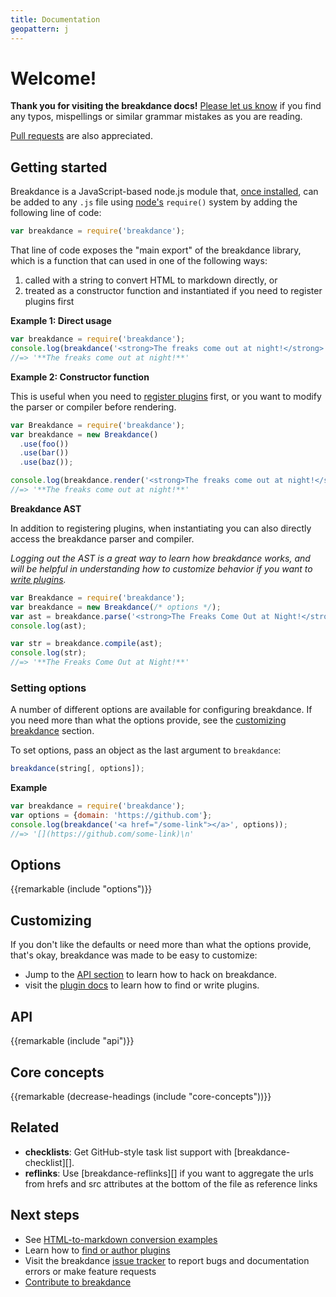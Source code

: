 ```yaml
---
title: Documentation
geopattern: j
---
```


# Welcome!

**Thank you for visiting the breakdance docs!** [Please let us know]({{@site.href}}/issues) if you find any typos, mispellings or similar grammar mistakes as you are reading.

[Pull requests](contributing.html) are also appreciated.

## Getting started

Breakdance is a JavaScript-based node.js module that, [once installed](index.html#quickstart), can be added to any `.js` file using [node's](https://nodejs.org/api/modules.html) `require()` system by adding the following line of code:

```js
var breakdance = require('breakdance');
```

That line of code exposes the "main export" of the breakdance library, which is a function that can used in one of the following ways:

1. called with a string to convert HTML to markdown directly, or
2. treated as a constructor function and instantiated if you need to register plugins first

**Example 1: Direct usage**

```js
var breakdance = require('breakdance');
console.log(breakdance('<strong>The freaks come out at night!</strong>'));
//=> '**The freaks come out at night!**'
```

**Example 2: Constructor function**

This is useful when you need to [register plugins](plugins.html) first, or you want to modify the parser or compiler before rendering.

```js
var Breakdance = require('breakdance');
var breakdance = new Breakdance()
  .use(foo())
  .use(bar())
  .use(baz());

console.log(breakdance.render('<strong>The freaks come out at night!</strong>'));
//=> '**The freaks come out at night!**'
```

**Breakdance AST**

In addition to registering plugins, when instantiating you can also directly access the breakdance parser and compiler.

_Logging out the AST is a great way to learn how breakdance works, and will be helpful in understanding how to customize behavior if you want to [write plugins](plugins.html)._

```js
var Breakdance = require('breakdance');
var breakdance = new Breakdance(/* options */);
var ast = breakdance.parse('<strong>The Freaks Come Out at Night!</strong>');
console.log(ast);

var str = breakdance.compile(ast);
console.log(str);
//=> '**The Freaks Come Out at Night!**'
```

### Setting options

A number of different options are available for configuring breakdance. If you need more than what the options provide, see the [customizing breakdance](#customizing-breakdance) section.

To set options, pass an object as the last argument to `breakdance`:

```js
breakdance(string[, options]);
```

**Example**

```js
var breakdance = require('breakdance');
var options = {domain: 'https://github.com'};
console.log(breakdance('<a href="/some-link"></a>', options));
//=> '[](https://github.com/some-link)\n'
```


## Options
{{remarkable (include "options")}}

## Customizing

If you don't like the defaults or need more than what the options provide, that's okay, breakdance was made to be easy to customize:

- Jump to the [API section](#api) to learn how to hack on breakdance.
- visit the [plugin docs](plugins.html) to learn how to find or write plugins.


## API
{{remarkable (include "api")}}


## Core concepts
{{remarkable (decrease-headings (include "core-concepts"))}}


## Related

- **checklists**: Get GitHub-style task list support with [breakdance-checklist][].
-  **reflinks**: Use [breakdance-reflinks][] if you want to aggregate the urls from hrefs and src attributes at the bottom of the file as reference links


## Next steps

- See [HTML-to-markdown conversion examples](examples.html)
- Learn how to [find or author plugins](plugins.html)
- Visit the breakdance [issue tracker]({{@site.href}}/issues) to report bugs and documentation errors or make feature requests
- [Contribute to breakdance](contributing.html)
